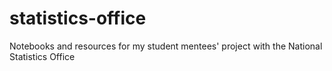 # statistics-office
Notebooks and resources for my student mentees' project with the National Statistics Office
